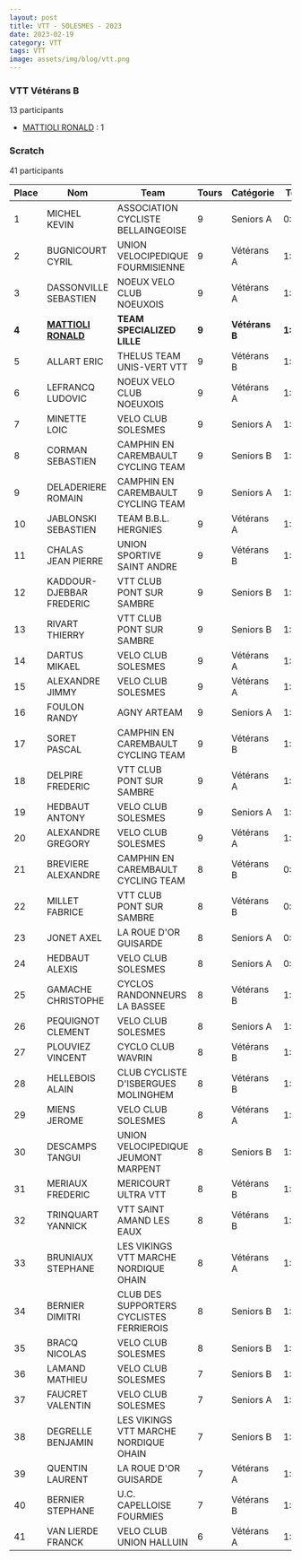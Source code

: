 ```yaml
---
layout: post
title: VTT - SOLESMES - 2023
date: 2023-02-19
category: VTT
tags: VTT
image: assets/img/blog/vtt.png
---
```


### VTT Vétérans B
13 participants
- [MATTIOLI RONALD](https://teamspecializedlille.cc/coureurs/mattiolironald) : 1

### Scratch
41 participants

| Place | Nom | Team | Tours | Catégorie | Temps |
|---|---|---|---|---|---|
| 1 | MICHEL KEVIN | ASSOCIATION CYCLISTE BELLAINGEOISE | 9 | Seniors A | 0:59:14 | 
| 2 | BUGNICOURT CYRIL | UNION VELOCIPEDIQUE FOURMISIENNE | 9 | Vétérans A | 1:0:53 | 
| 3 | DASSONVILLE SEBASTIEN | NOEUX VELO CLUB NOEUXOIS | 9 | Vétérans A | 1:1:40 | 
| **4** | **[MATTIOLI RONALD](https://teamspecializedlille.cc/coureurs/mattiolironald)** | **TEAM SPECIALIZED LILLE** | **9** | **Vétérans B** | **1:1:50** | 
| 5 | ALLART ERIC | THELUS TEAM UNIS-VERT VTT | 9 | Vétérans B | 1:1:52 | 
| 6 | LEFRANCQ LUDOVIC | NOEUX VELO CLUB NOEUXOIS | 9 | Vétérans A | 1:2:18 | 
| 7 | MINETTE LOIC | VELO CLUB SOLESMES | 9 | Seniors A | 1:2:39 | 
| 8 | CORMAN SEBASTIEN | CAMPHIN EN CAREMBAULT CYCLING TEAM | 9 | Seniors B | 1:2:56 | 
| 9 | DELADERIERE ROMAIN | CAMPHIN EN CAREMBAULT CYCLING TEAM | 9 | Seniors A | 1:3:24 | 
| 10 | JABLONSKI SEBASTIEN | TEAM B.B.L. HERGNIES | 9 | Vétérans A | 1:3:24 | 
| 11 | CHALAS JEAN PIERRE | UNION SPORTIVE SAINT ANDRE | 9 | Vétérans B | 1:3:26 | 
| 12 | KADDOUR-DJEBBAR FREDERIC | VTT  CLUB PONT SUR SAMBRE | 9 | Seniors B | 1:3:29 | 
| 13 | RIVART THIERRY | VTT  CLUB PONT SUR SAMBRE | 9 | Seniors B | 1:3:39 | 
| 14 | DARTUS MIKAEL | VELO CLUB SOLESMES | 9 | Vétérans A | 1:3:57 | 
| 15 | ALEXANDRE JIMMY | VELO CLUB SOLESMES | 9 | Vétérans A | 1:4:21 | 
| 16 | FOULON RANDY | AGNY ARTEAM | 9 | Seniors A | 1:4:24 | 
| 17 | SORET PASCAL | CAMPHIN EN CAREMBAULT CYCLING TEAM | 9 | Vétérans B | 1:4:36 | 
| 18 | DELPIRE FREDERIC | VTT  CLUB PONT SUR SAMBRE | 9 | Vétérans A | 1:5:13 | 
| 19 | HEDBAUT ANTONY | VELO CLUB SOLESMES | 9 | Seniors A | 1:5:17 | 
| 20 | ALEXANDRE GREGORY | VELO CLUB SOLESMES | 9 | Vétérans A | 1:5:32 | 
| 21 | BREVIERE ALEXANDRE | CAMPHIN EN CAREMBAULT CYCLING TEAM | 8 | Vétérans B | 0:59:22 | 
| 22 | MILLET FABRICE | VTT  CLUB PONT SUR SAMBRE | 8 | Vétérans B | 0:59:24 | 
| 23 | JONET AXEL | LA ROUE D'OR GUISARDE | 8 | Seniors A | 0:59:47 | 
| 24 | HEDBAUT ALEXIS | VELO CLUB SOLESMES | 8 | Seniors A | 0:59:57 | 
| 25 | GAMACHE CHRISTOPHE | CYCLOS RANDONNEURS LA BASSEE | 8 | Vétérans B | 1:0:18 | 
| 26 | PEQUIGNOT CLEMENT | VELO CLUB SOLESMES | 8 | Seniors A | 1:0:47 | 
| 27 | PLOUVIEZ VINCENT | CYCLO CLUB WAVRIN | 8 | Vétérans B | 1:1:5 | 
| 28 | HELLEBOIS ALAIN | CLUB CYCLISTE D'ISBERGUES MOLINGHEM | 8 | Vétérans B | 1:1:20 | 
| 29 | MIENS JEROME | VELO CLUB SOLESMES | 8 | Vétérans A | 1:1:25 | 
| 30 | DESCAMPS TANGUI | UNION VELOCIPEDIQUE JEUMONT MARPENT | 8 | Seniors B | 1:1:28 | 
| 31 | MERIAUX FREDERIC | MERICOURT ULTRA VTT | 8 | Vétérans B | 1:1:41 | 
| 32 | TRINQUART YANNICK | VTT SAINT AMAND LES EAUX | 8 | Vétérans B | 1:2:43 | 
| 33 | BRUNIAUX STEPHANE | LES VIKINGS VTT MARCHE NORDIQUE OHAIN | 8 | Vétérans A | 1:2:44 | 
| 34 | BERNIER DIMITRI | CLUB DES SUPPORTERS CYCLISTES FERRIEROIS | 8 | Seniors B | 1:4:1 | 
| 35 | BRACQ NICOLAS | VELO CLUB SOLESMES | 8 | Seniors B | 1:6:4 | 
| 36 | LAMAND MATHIEU | VELO CLUB SOLESMES | 7 | Seniors B | 1:0:14 | 
| 37 | FAUCRET VALENTIN | VELO CLUB SOLESMES | 7 | Seniors A | 1:2:4 | 
| 38 | DEGRELLE BENJAMIN | LES VIKINGS VTT MARCHE NORDIQUE OHAIN | 7 | Seniors B | 1:3:25 | 
| 39 | QUENTIN LAURENT | LA ROUE D'OR GUISARDE | 7 | Vétérans A | 1:6:6 | 
| 40 | BERNIER STEPHANE | U.C. CAPELLOISE FOURMIES | 7 | Vétérans B | 1:6:8 | 
| 41 | VAN LIERDE FRANCK | VELO CLUB UNION HALLUIN | 6 | Vétérans A | 1:4:23 | 
